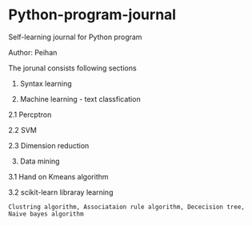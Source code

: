 # Python-program-journal
Self-learning journal for Python program 

Author: Peihan

The jorunal consists following sections

1. Syntax learning

2. Machine learning - text classfication 

2.1 Percptron

2.2 SVM

2.3 Dimension reduction

3. Data mining

3.1 Hand on Kmeans algorithm

3.2 scikit-learn libraray learning 

    Clustring algorithm, Associataion rule algorithm, Dececision tree, Naive bayes algorithm
